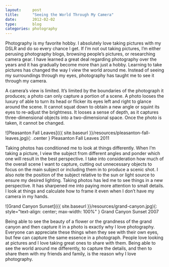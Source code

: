 ```yaml
---
layout:     post
title:      "Seeing the World Through My Camera"
date:       2012-02-02
type:       blog
categories: photography
---
```

Photography is my favorite hobby. I absolutely love taking pictures with my DSLR and do so every chance I get. If I’m not out taking pictures, I’m either perusing photography blogs, browsing people’s pictures, or researching camera gear. I have learned a great deal regarding photography over the years and it has gradually become more than just a hobby. Learning to take pictures has changed the way I view the world around me. Instead of seeing my surroundings through my eyes, photography has taught me to see it through my camera.

A camera’s view is limited. It’s limited by the boundaries of the photograph it produces; a photo can only capture a portion of a scene. A photo looses the luxury of able to turn its head or flicker its eyes left and right to glance around the scene. It cannot squat down to obtain a new angle or squint its eyes to re-adjust the brightness. It looses a sense of depth, as it captures three-dimensional objects into a two-dimensional space. Once the photo is taken, it cannot be changed.

![Pleasanton Fall Leaves]({{ site.baseurl }}/resources/pleasanton-fall-leaves.jpg){: .center }
<span class="img-caption">Pleasanton Fall Leaves 2011</span>

Taking photos has conditioned me to look at things differently. When I’m taking a picture, I view the subject from different angles and ponder which one will result in the best perspective. I take into consideration how much of the overall scene I want to capture, cutting out unnecessary objects to focus on the main subject or including them in to produce a scenic shot. I also note the position of the subject relative to the sun or light source to ensure my desired lighting. Taking photos has led me to see things in a new perspective. It has sharpened me into paying more attention to small details. I look at things and calculate how to frame it even when I don’t have my camera in my hands.

![Grand Canyon Sunset]({{ site.baseurl }}/resources/grand-canyon.jpg){: style="text-align: center; max-width: 100%" }
<span class="img-caption">Grand Canyon Sunset 2007</span>

Being able to see the beauty of a flower or the grandness of the grand canyon and then capture it in a photo is exactly why I love photography. Everyone can appreciate these things when they see with their own eyes, but few can capture the same essence in a photograph. People love looking at pictures and I love taking great ones to share with them. Being able to see the world around me differently, to capture the details, and then to share them with my friends and family, is the reason why I love photography.